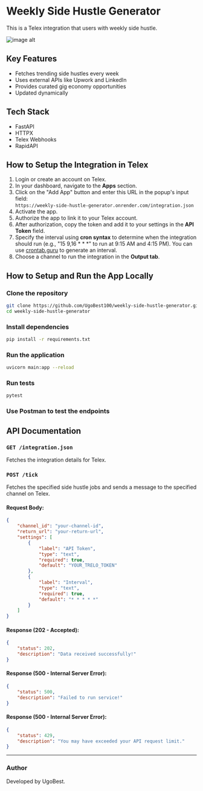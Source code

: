 # Weekly Side Hustle Generator
 This is a Telex integration that users with weekly side hustle.

   ![image alt](https://github.com/telexintegrations/Weekly-Side-Hustle-Generator/blob/6162adab4d95a6d0cc096677d27e4fa84348ab94/e34feed0-f174-4a58-a398-8e9c0a3c0693.JPG)

## Key Features
- Fetches trending side hustles every week
- Uses external APIs like Upwork and LinkedIn
- Provides curated gig economy opportunities
- Updated dynamically

## Tech Stack
- FastAPI
- HTTPX
- Telex Webhooks
- RapidAPI

## How to Setup the Integration in Telex
1. Login or create an account on Telex.
2. In your dashboard, navigate to the **Apps** section.
3. Click on the "Add App" button and enter this URL in the popup's input field:  
   `https://weekly-side-hustle-generator.onrender.com/integration.json`
4. Activate the app.
5. Authorize the app to link it to your Telex account.
6. After authorization, copy the token and add it to your settings in the **API Token** field.
7. Specify the interval using **cron syntax** to determine when the integration should run (e.g., "15 9,16 * * *" to run at 9:15 AM and 4:15 PM). You can use [crontab.guru](https://crontab.guru) to generate an interval.
8. Choose a channel to run the integration in the **Output tab**.

## How to Setup and Run the App Locally

### Clone the repository
```bash
git clone https://github.com/UgoBest100/weekly-side-hustle-generator.git
cd weekly-side-hustle-generator
```

### Install dependencies
```bash
pip install -r requirements.txt
```

### Run the application
```bash
uvicorn main:app --reload
```

### Run tests
```bash
pytest
```

### Use Postman to test the endpoints

## API Documentation

### `GET /integration.json`
Fetches the integration details for Telex.

### `POST /tick`
Fetches the specified side hustle jobs and sends a message to the specified channel on Telex.

#### Request Body:
```json
{
    "channel_id": "your-channel-id",
    "return_url": "your-return-url",
    "settings": [
        {
            "label": "API Token",
            "type": "text",
            "required": true,
            "default": "YOUR_TRELO_TOKEN"
        },
        {
            "label": "Interval",
            "type": "text",
            "required": true,
            "default": "* * * * *"
        }
    ]
}
```

#### Response (202 - Accepted):
```json
{
    "status": 202,
    "description": "Data received successfully!"
}
```

#### Response (500 - Internal Server Error):
```json
{
    "status": 500,
    "description": "Failed to run service!"
}
```

#### Response (500 - Internal Server Error):
```json
{
    "status": 429,
    "description": "You may have exceeded your API request limit."
}
```

---

### Author
Developed by UgoBest.

